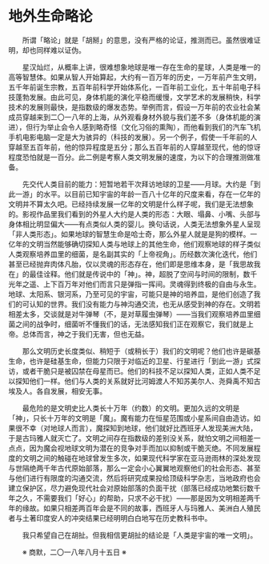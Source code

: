 # 地外生命略论

&emsp;&emsp;所谓「略论」就是「胡掰」的意思，没有严格的论证，推测而已。虽然很难证明，却也同样难以证伪。

&emsp;&emsp;星汉灿烂，从概率上讲，很难想象地球是唯一存在生命的星球，人类是唯一的高等智慧体。如果从智人开始算起，大约有一百万年的历史，一万年前产生文明，五千年前诞生宗教，五百年前科学开始体系化，一百年前工业化，五十年前电子科技蓬勃发展。由此可见，身体机能的演化平稳而缓慢，文学艺术的发展稍快，科学技术的发展则最快，是指数级的爆发态势。举例而言，假设一万年前的农业社会某成员穿越来到二〇一八年的上海，从外观看身材外貌与我们差不多（身体机能的演进），但行为举止会令人感到略奇怪（文化习俗的熏陶），而他看到我们的汽车飞机手机电影电脑一定是大为骇异的（科技的发展）。另一个例子，假使一千年前的人穿越至五百年前，他的惊异程度是五分；那么五百年前的人穿越至现代，他的惊讶程度恐怕就是一百分。此二例是考察人类文明发展的速度，为以下的合理推测做准备。

&emsp;&emsp;先交代人类目前的能力：短暂地若干次拜访地球的卫星——月球。大约是「到此一游」的水平。以目前已知宇宙的年龄一百八十亿年的尺度来看，存在一亿年的文明并不算太久吧。已经持续发展一亿年的文明是什么样子呢，我们是无法想象的。影视作品里我们看到的外星人大约是人类的形态：大眼、塌鼻、小嘴、头部与身体相比明显偏大——有点类似人类的婴儿。换句话说，人类无法想象外星人呈现「非人类形态」。如果地球的智慧生命是哈士奇，那么外星人就是是狗的模样。一亿年的文明当然能够确切探知人类与地球上的其他生命，他们观察地球的样子类似人类观察培养皿里的细菌，是名副其实的「上帝视角」。历经数次演化迭代，他们甚至已经抛弃肉体凡胎，仅以灵魂的形态存在，他们即是思维本身，是「我思故我在」的最佳诠释。他们就是传说中的「神」。神，超脱了空间与时间的限制，数千光年之遥、上下百万年对他们而言只是弹指一挥间。灵魂得到终极的自由与永生。地球、太阳系、银河系，乃至可见的宇宙，可能只是神的培养皿，是他们创造了我们的可认知的世界。我们没有能力与神沟通交流，也无从感受到神的存在。文明若相差太多，交谈就是对牛弹琴（不，是对草履虫弹琴）——当我们观察培养皿里细菌之间的战争时，细菌听不懂我们的话，无法感知我们正在观察它，我们就是上帝。总体而言，神之于我们无害，但也无益。

&emsp;&emsp;那么文明历史长度类似、稍短于（或稍长于）我们的文明呢？他们也许是碳基生命，也许是硅基生命，但能力只限于对临近的卫星、行星进行「到此一游」式探访，或者干脆只是被囚禁在母星而已。他们的科技不足以探知人类，正如人类不足以探知他们一样。他们与人类的关系就好比河姆渡人不知苏美尔人、尧舜禹不知古埃及人。各自发展，相安无事。

&emsp;&emsp;最危险的是文明史比人类长十万年（约数）的文明。更加久远的文明是「神」，只长十万年的文明是「魔」。魔有能力在恒星范围或小星系间自由造访。如果很不幸（对地球人而言），魔探知到地球，他们就好比西班牙人发现美洲大陆，于是古玛雅人就灭亡了。文明之间存在指数级的差别没关系，就怕文明之间相差一点点，因为魔会视地球文明为潜在的竞争对手而加以抑制或干脆灭绝。不同发展程度的文明之间的触碰在地球曾发生多次，如果现代科学家在亚马逊雨林的深处发现与世隔绝两千年古代原始部落，那么一定会小心翼翼地观察他们的社会形态、甚至与他们进行有限度的沟通交流，然后将研究成果投给顶级科学杂志，当地政府也会建立保护区，尽力避免现代社会对原始部落的负面干扰（部落已经成功地繁衍数千年之久，不需要我们「好心」的帮助，只求不必干扰）——那是因为文明相差两千年的缘故。如果只相差两百年会是不同的故事，西班牙人与玛雅人、美洲白人殖民者与土著印度安人的冲突结果已经明明白白地写在历史教科书中。

&emsp;&emsp;我只希望自己在胡扯。但我相信更胡扯的结论是「人类是宇宙的唯一文明」。

&emsp;&emsp;※ 商默，二〇一八年八月十五日 ※